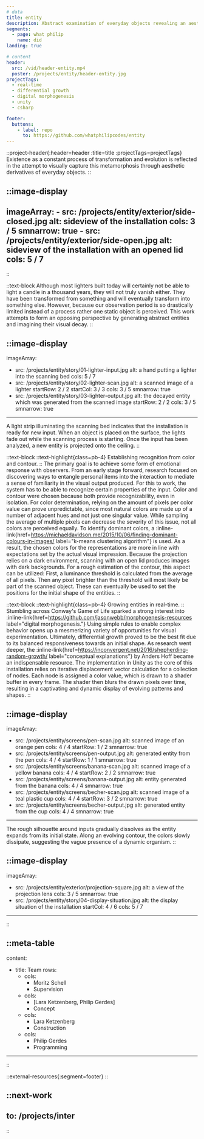 ```yaml
---
# data
title: entity
description: Abstract examination of everyday objects revealing an aesthetic derivative subject to inexorable decay.
segments:
  - page: what philip
    name: did
landing: true

# content
header:
  src: /vid/header-entity.mp4
  poster: /projects/entity/header-entity.jpg
projectTags:
  - real-time
  - differential growth
  - digital morphogenesis
  - unity
  - csharp

footer:
  buttons:
    - label: repo
      to: https://github.com/whatphilipcodes/entity
---
```


::project-header{:header=header :title=title :projectTags=projectTags}
Existence as a constant process of transformation and evolution is reflected in the attempt to visually capture this metamorphosis through aesthetic derivatives of everyday objects.
::

::image-display
---
imageArray:
    - src: /projects/entity/exterior/side-closed.jpg
      alt: sideview of the installation
      cols: 3 / 5
      smnarrow: true
    - src: /projects/entity/exterior/side-open.jpg
      alt: sideview of the installation with an opened lid
      cols: 5 / 7
---
::

::text-block
Although most lighters built today will certainly not be able to light a candle in a thousand years, they will not truly vanish either. They have been transformed from something and will eventually transform into something else. However, because our observation period is so drastically limited instead of a process rather one static object is perceived. This work attempts to form an opposing perspective by generating abstract entities and imagining their visual decay.
::

::image-display
---
imageArray:
  - src: /projects/entity/story/01-lighter-input.jpg
    alt: a hand putting a lighter into the scanning bed
    cols: 5 / 7
  - src: /projects/entity/story/02-lighter-scan.jpg
    alt: a scanned image of a lighter
    startRow: 2 / 2
    startCol: 3 / 3
    cols: 3 / 5
    smnarrow: true
  - src: /projects/entity/story/03-lighter-output.jpg
    alt: the decayed entity which was generated from the scanned image
    startRow: 2 / 2
    cols:  3 / 5
    smnarrow: true
---
A light strip illuminating the scanning bed indicates that the installation is ready for new input. When an object is placed on the surface, the lights fade out while the scanning process is starting. Once the input has been analyzed, a new entity is projected onto the ceiling.
::

::text-block
::text-highlight{class=pb-4}
Establishing recognition from color and contour.
::
The primary goal is to achieve some form of emotional response with observers. From an early stage forward, research focused on discovering ways to entangle personal items into the interaction to mediate a sense of familiarity in the visual output produced. For this to work, the system has to be able to recognize certain properties of the input. Color and contour were chosen because both provide recognizability, even in isolation. For color determination, relying on the amount of pixels per color value can prove unpredictable, since most natural colors are made up of a number of adjacent hues and not just one singular value. While sampling the average of multiple pixels can decrease the severity of this issue, not all colors are perceived equally. To identify dominant colors, a :inline-link{href=https://michaeldavidson.me/2015/10/06/finding-dominant-colours-in-images/ label="k-means clustering algorithm"} is used. As a result, the chosen colors for the representations are more in line with expectations set by the actual visual impression. Because the projection relies on a dark environment, scanning with an open lid produces images with dark backgrounds. For a rough estimation of the contour, this aspect can be utilized: First, a luminance threshold is calculated from the average of all pixels. Then any pixel brighter than the threshold will most likely be part of the scanned object. These can eventually be used to set the positions for the initial shape of the entities.
::

::text-block
::text-highlight{class=pb-4}
Growing entities in real-time.
::
Stumbling across Conway's Game of Life sparked a strong interest into :inline-link{href=https://github.com/jasonwebb/morphogenesis-resources label="digital morphogenesis."} Using simple rules to enable complex behavior opens up a mesmerizing variety of opportunities for visual experimentation. Ultimately, differential growth proved to be the best fit due to its balanced responsiveness towards an initial shape. As research went deeper, the :inline-link{href=https://inconvergent.net/2016/shepherding-random-growth/ label="conceptual explanations"} by Anders Hoff became an indispensable resource. The implementation in Unity as the core of this installation relies on iterative displacement vector calculation for a collection of nodes. Each node is assigned a color value, which is drawn to a shader buffer in every frame. The shader then blurs the drawn pixels over time, resulting in a captivating and dynamic display of evolving patterns and shapes.
::

::image-display
---
imageArray:
  - src: /projects/entity/screens/pen-scan.jpg
    alt: scanned image of an orange pen
    cols: 4 / 4
    startRow: 1 / 2
    smnarrow: true
  - src: /projects/entity/screens/pen-output.jpg
    alt: generated entity from the pen
    cols: 4 / 4
    startRow: 1 / 1
    smnarrow: true
  - src: /projects/entity/screens/banana-scan.jpg
    alt: scanned image of a yellow banana
    cols: 4 / 4
    startRow: 2 / 2
    smnarrow: true
  - src: /projects/entity/screens/banana-output.jpg
    alt: entity generated from the banana
    cols: 4 / 4
    smnarrow: true
  - src: /projects/entity/screens/becher-scan.jpg
    alt: scanned image of a teal plastic cup
    cols: 4 / 4
    startRow: 3 / 2
    smnarrow: true
  - src: /projects/entity/screens/becher-output.jpg
    alt: generated entity from the cup
    cols: 4 / 4
    smnarrow: true
---
The rough silhouette around inputs gradually dissolves as the entity expands from its initial state. Along an evolving contour, the colors slowly dissipate, suggesting the vague presence of a dynamic organism.
::

::image-display
---
imageArray:
  - src: /projects/entity/exterior/projection-square.jpg
    alt: a view of the projection lens
    cols: 3 / 5
    smnarrow: true
  - src: /projects/entity/story/04-display-situation.jpg
    alt: the display situation of the installation
    startCol: 4 / 6
    cols: 5 / 7
---
::


::meta-table
---
content:
  - title: Team
    rows:
      - cols: 
        - Moritz Schell
        - Supervision
      - cols: 
        - [Lara Ketzenberg, Philip Gerdes]
        - Concept
      - cols: 
        - Lara Ketzenberg
        - Construction
      - cols: 
        - Philip Gerdes
        - Programming
---
::

::external-resources{:segment=footer}
::

::next-work
---
to: /projects/inter
---
::